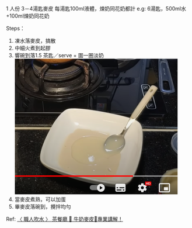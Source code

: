 1 人份 3－4湯匙麥皮
每湯匙100ml液體，煉奶同花奶都計
e.g: 6湯匙，500ml水+100ml煉奶同花奶

Steps：
1. 凍水落麥皮，搞散
2. 中細火煮到起膠
3. 響碗到落1.5 茶匙／serve + 圍一圈淡奶
![](../../z.Images/Pasted%20image%2020230403131218.png)
5. 當麥皮煮熟，可以加蛋
6. 畢麥皮落碗到，攪拌均勻

Ref: [〈 職人吹水 〉 茶餐廳 🐄 牛奶麥皮🐄專業講解！](https://youtu.be/6609M1mdtW4)